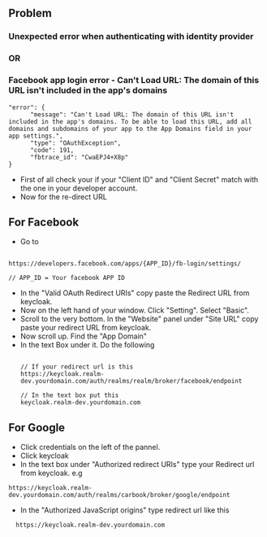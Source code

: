 ## Problem

### Unexpected error when authenticating with identity provider
### OR
### Facebook app login error - Can't Load URL: The domain of this URL isn't included in the app's domains
```
"error": {
      "message": "Can't Load URL: The domain of this URL isn't included in the app's domains. To be able to load this URL, add all domains and subdomains of your app to the App Domains field in your app settings.",
      "type": "OAuthException",
      "code": 191,
      "fbtrace_id": "CwaEPJ4+X8p"
}

```

- First of all check your if your "Client ID" and "Client Secret" match with the one in your developer account.
- Now for the re-direct URL
## For Facebook
- Go to 
```

https://developers.facebook.com/apps/{APP_ID}/fb-login/settings/

// APP_ID = Your facebook APP ID

```
- In the "Valid OAuth Redirect URIs" copy paste the Redirect URL from keycloak.
- Now on the left hand of your window. Click "Setting". Select "Basic".
- Scroll to the very bottom. In the "Website" panel under "Site URL" copy paste your redirect URL from keycloak.
- Now scroll up. Find the "App Domain"
- In the text Box under it. Do the following
  ```

  // If your redirect url is this
  https://keycloak.realm-dev.yourdomain.com/auth/realms/realm/broker/facebook/endpoint

  // In the text box put this
  keycloak.realm-dev.yourdomain.com

  ```

## For Google
  - Click credentials on the left of the pannel.
  - Click keycloak 
  - In the text box under "Authorized redirect URIs" type your Redirect url from keycloak. e.g
  ```
  https://keycloak.realm-dev.yourdomain.com/auth/realms/carbook/broker/google/endpoint	
  ```
  - In the "Authorized JavaScript origins" type redirect url like this
```
  https://keycloak.realm-dev.yourdomain.com
```
